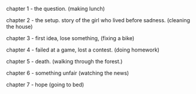 chapter 1 - the question. (making lunch)

chapter 2 - the setup. story of the girl who lived before sadness. (cleaning the house)

chapter 3 - first idea, lose something, (fixing a bike)

chapter 4 - failed at a game, lost a contest. (doing homework)

chapter 5 - death. (walking through the forest.)

chapter 6 - something unfair (watching the news)

chapter 7 - hope (going to bed)